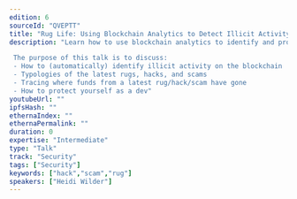 ```yaml
---
edition: 6
sourceId: "QVEPTT"
title: "Rug Life: Using Blockchain Analytics to Detect Illicit Activity, Track Stolen Funds, and Stay Safe"
description: "Learn how to use blockchain analytics to identify and protect yourself from the latest rugs, hacks, and scams.

 The purpose of this talk is to discuss:
 - How to (automatically) identify illicit activity on the blockchain
 - Typologies of the latest rugs, hacks, and scams
 - Tracing where funds from a latest rug/hack/scam have gone
 - How to protect yourself as a dev"
youtubeUrl: ""
ipfsHash: ""
ethernaIndex: ""
ethernaPermalink: ""
duration: 0
expertise: "Intermediate"
type: "Talk"
track: "Security"
tags: ["Security"]
keywords: ["hack","scam","rug"]
speakers: ["Heidi Wilder"]
---
```

